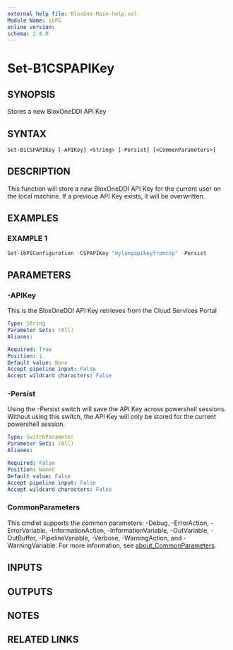 ```yaml
---
external help file: BloxOne-Main-help.xml
Module Name: ibPS
online version:
schema: 2.0.0
---
```


# Set-B1CSPAPIKey

## SYNOPSIS
Stores a new BloxOneDDI API Key

## SYNTAX

```
Set-B1CSPAPIKey [-APIKey] <String> [-Persist] [<CommonParameters>]
```

## DESCRIPTION
This function will store a new BloxOneDDI API Key for the current user on the local machine.
If a previous API Key exists, it will be overwritten.

## EXAMPLES

### EXAMPLE 1
```powershell
Set-ibPSConfiguration -CSPAPIKey "mylongapikeyfromcsp" -Persist
```

## PARAMETERS

### -APIKey
This is the BloxOneDDI API Key retrieves from the Cloud Services Portal

```yaml
Type: String
Parameter Sets: (All)
Aliases:

Required: True
Position: 1
Default value: None
Accept pipeline input: False
Accept wildcard characters: False
```

### -Persist
Using the -Persist switch will save the API Key across powershell sessions.
Without using this switch, the API Key will only be stored for the current powershell session.

```yaml
Type: SwitchParameter
Parameter Sets: (All)
Aliases:

Required: False
Position: Named
Default value: False
Accept pipeline input: False
Accept wildcard characters: False
```

### CommonParameters
This cmdlet supports the common parameters: -Debug, -ErrorAction, -ErrorVariable, -InformationAction, -InformationVariable, -OutVariable, -OutBuffer, -PipelineVariable, -Verbose, -WarningAction, and -WarningVariable. For more information, see [about_CommonParameters](http://go.microsoft.com/fwlink/?LinkID=113216).

## INPUTS

## OUTPUTS

## NOTES

## RELATED LINKS
